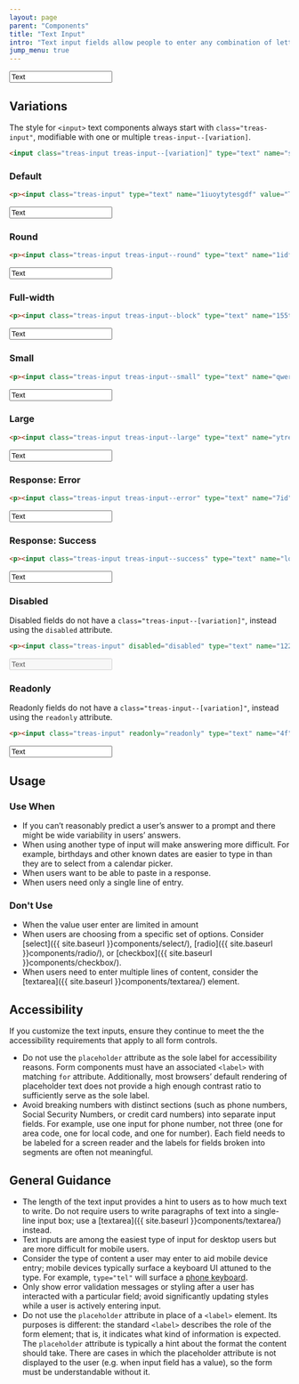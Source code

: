 ```yaml
---
layout: page
parent: "Components"
title: "Text Input"
intro: "Text input fields allow people to enter any combination of letters, numbers, or symbols of their choosing (unless otherwise restricted)."
jump_menu: true
---
```


<div class="ds-preview">
  <p><input class="treas-input" type="text" name="some_name2" placeholder="Placeholder" value="Text"></p>
</div>

## Variations

The style for `<input>` text components always start with `class="treas-input"`, modifiable with one or multiple `treas-input--[variation]`.

```html
<input class="treas-input treas-input--[variation]" type="text" name="some_name" value="">
```

### Default

```html
<p><input class="treas-input" type="text" name="1iuoytytesgdf" value="Text" placeholder="Placeholder"></p>
```
<div class="ds-preview">
  <p><input class="treas-input" type="text" name="1iuoytytesgdf" value="Text" placeholder="Placeholder"></p>
</div>

### Round

```html
<p><input class="treas-input treas-input--round" type="text" name="1idf" value="Text" placeholder="Placeholder"></p>
```
<div class="ds-preview">
  <p><input class="treas-input treas-input--round" type="text" name="1idf" value="Text" placeholder="Placeholder"></p>
</div>

### Full-width

```html
<p><input class="treas-input treas-input--block" type="text" name="155tj" value="Text" placeholder="Placeholder"></p>
```
<div class="ds-preview">
  <p><input class="treas-input treas-input--block" type="text" name="155tj" value="Text" placeholder="Placeholder"></p>
</div>

### Small

```html
<p><input class="treas-input treas-input--small" type="text" name="qwerty" value="Text" placeholder="Placeholder"></p>
```
<div class="ds-preview">
  <p><input class="treas-input treas-input--small" type="text" name="qwerty" value="Text" placeholder="Placeholder"></p>
</div>

### Large

```html
<p><input class="treas-input treas-input--large" type="text" name="ytrewq" value="Text" placeholder="Placeholder"></p>
```
<div class="ds-preview">
  <p><input class="treas-input treas-input--large" type="text" name="ytrewq" value="Text" placeholder="Placeholder"></p>
</div>

### Response: Error

```html
<p><input class="treas-input treas-input--error" type="text" name="7id" value="Text"></p>
```
<div class="ds-preview">
  <p><input class="treas-input treas-input--error" type="text" name="7id" value="Text"></p>
</div>

### Response: Success

```html
<p><input class="treas-input treas-input--success" type="text" name="lorem" value="Text"></p>
```
<div class="ds-preview">
  <p><input class="treas-input treas-input--success" type="text" name="lorem" value="Text"></p>
</div>

### Disabled

Disabled fields do not have a `class="treas-input--[variation]"`, instead using the `disabled` attribute.

```html
<p><input class="treas-input" disabled="disabled" type="text" name="1224hd9f" value="Text"></p>
```
<div class="ds-preview">
  <p><input class="treas-input" disabled="disabled" type="text" name="1224hd9f" value="Text"></p>
</div>

### Readonly

Readonly fields do not have a `class="treas-input--[variation]"`, instead using the `readonly` attribute.

```html
<p><input class="treas-input" readonly="readonly" type="text" name="4f" value="Text"></p>
```
<div class="ds-preview">
  <p><input class="treas-input" readonly="readonly" type="text" name="4f" value="Text"></p>
</div>

## Usage

### Use When

* If you can’t reasonably predict a user’s answer to a prompt and there might be wide variability in users’ answers.
* When using another type of input will make answering more difficult. For example, birthdays and other known dates are easier to type in than they are to select from a calendar picker.
* When users want to be able to paste in a response.
* When users need only a single line of entry.

### Don't Use

* When the value user enter are limited in amount
* When users are choosing from a specific set of options. Consider [select]({{ site.baseurl }}components/select/), [radio]({{ site.baseurl }}components/radio/), or [checkbox]({{ site.baseurl }}components/checkbox/).
* When users need to enter multiple lines of content, consider the [textarea]({{ site.baseurl }}components/textarea/) element.

## Accessibility

If you customize the text inputs, ensure they continue to meet the the accessibility requirements that apply to all form controls.

* Do not use the `placeholder` attribute as the sole label for accessibility reasons. Form components must have an associated `<label>` with matching `for` attribute. Additionally, most browsers’ default rendering of placeholder text does not provide a high enough contrast ratio to sufficiently serve as the sole label.
* Avoid breaking numbers with distinct sections (such as phone numbers, Social Security Numbers, or credit card numbers) into separate input fields. For example, use one input for phone number, not three (one for area code, one for local code, and one for number). Each field needs to be labeled for a screen reader and the labels for fields broken into segments are often not meaningful.

## General Guidance

* The length of the text input provides a hint to users as to how much text to write. Do not require users to write paragraphs of text into a single-line input box; use a [textarea]({{ site.baseurl }}components/textarea/) instead.
* Text inputs are among the easiest type of input for desktop users but are more difficult for mobile users.
* Consider the type of content a user may enter to aid mobile device entry; mobile devices typically surface a keyboard UI attuned to the type. For example, `type="tel"` will surface a [phone keyboard](http://html5doctor.com/html5-forms-input-types/#input-tel).
* Only show error validation messages or styling after a user has interacted with a particular field; avoid significantly updating styles while a user is actively entering input.
* Do not use the `placeholder` attribute in place of a `<label>` element. Its purposes is different: the standard `<label>` describes the role of the form element; that is, it indicates what kind of information is expected. The `placeholder` attribute is typically a hint about the format the content should take. There are cases in which the placeholder attribute is not displayed to the user (e.g. when input field has a value), so the form must be understandable without it.